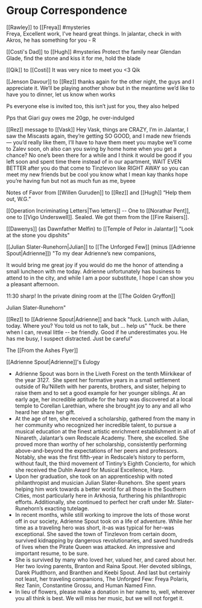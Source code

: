 #  Group Correspondence

[[Rawley]] to [[Freya]]  #mysteries  
Freya, Excellent work, I've heard great things. In jalantar, check in with Akros, he has something for you - R

[[Costi's Dad]] to [[Hugh]] #mysteries
Protect the family near Glendan Glade, find the stone and kiss it for me, hold the blade

[[Qik]] to [[Costi]]
It was very nice to meet you <3 Qik

[[Jenson Davour]] to [[Rez]]
thanks again for the other night, the guys and I appreciate it. We’ll be playing another show but in the meantime we’d like to have you to dinner, let us know when works

Ps everyone else is invited too, this isn’t just for you, they also helped

Pps that Giari guy owes me 20gp, he over-indulged 

[[Rez]] message to [[Vask]]
Hey Vask, things are CRAZY, I’m in Jalantar, I saw the Miscasts again, they’re getting SO GOOD, and I made new friends — you’d really like them, I’ll have to have them meet you maybe we’ll come to Zalev soon, oh also can you swing by home home when you get a chance? No one’s been there for a while and I think it would be good if you left soon and spent time there instead of in our apartment, WAIT EVEN BETTER after you do that come to Tinzlevon like RIGHT AWAY so you can meet my new friends but be cool you know what I mean kay thanks hope you’re having fun but not as much fun as me, byeee

Notes of Favor from [[Willen Guruden]] to [[Rez]] and [[Hugh]]
“Help them out, W.G.”

[[Operation Incriminating Letters|Two letters]] -- One to [[Norathar Pent]], one to [[Vigo Underswell]]. Sealed. We got them from the [[Fire Raisers]]. 

[[Dawenys]] (as Dawnfather Melfin) to [[Temple of Pelor in Jalantar]]
"Look at the stone you dipshits"

[[Julian Slater-Runehorn|Julian]] to [[The Unforged Few]] (minus [[Adrienne Spout|Adrienne]])
"To my dear Adrienne’s new companions,

It would bring me great joy if you would do me the honor of attending a small luncheon with me today. Adrienne unfortunately has business to attend to in the city, and while I am a poor substitute, I hope I can show you a pleasant afternoon. 

11:30 sharp! In the private dining room at the [[The Golden Gryffon]]

Julian Slater-Runehorn"

[[Rez]] to [[Adrienne Spout|Adrienne]] and back
"fuck. Lunch with Julian, today. Where you? You told us not to talk, but ... help us"
"fuck. be there when I can, reveal little -- be friendly. Good if he underestimates you. He has me busy, I suspect distracted. Just be careful"

The [[From the Ashes Flyer]]

[[Adrienne Spout|Adrienne]]'s Eulogy
-   Adrienne Spout was born in the Liveth Forest on the tenth Miirkikear of the year 3127.  She spent her formative years in a small settlement outside of Ru’Nilleth with her parents, brothers, and sister, helping to raise them and to set a good example for her younger siblings. At an early age, her incredible aptitude for the harp was discovered at a local temple to Corellan Larethian, where she brought joy to any and all who heard her share her gift.
-   At the age of ten, she received a scholarship, gathered from the many in her community who recognized her incredible talent, to pursue a musical education at the finest artistic enrichment establishment in all of Ninareth, Jalantar’s own Redscale Academy. There, she excelled. She proved more than worthy of her scholarship, consistently performing above-and-beyond the expectations of her peers and professors. Notably, she was the first fifth-year in Redscale’s history to perform, without fault, the third movement of Tintiny’s Eighth Concierto, for which she received the Duhln Award for Musical Excellence, Harp.
-   Upon her graduation, she took on an apprenticeship with noted philanthropist and musician Julian Slater-Runehorn. She spent years helping him work towards a better world for all those in the Southern Cities, most particularly here in Arkhosia, furthering his philanthropic efforts. Additionally, she continued to perfect her craft under Mr. Slater-Runehorn’s exacting tutelage.
-   In recent months, while still working to improve the lots of those worst off in our society, Adrienne Spout took on a life of adventure. While her time as a traveling hero was short, it–as was typical for her–was exceptional. She saved the town of Tinzlevon from certain doom, survived kidnapping by dangerous revolutionaries, and saved hundreds of lives when the Pirate Queen was attacked. An impressive and important resume, to be sure.
-   She is survived by many who loved her, valued her, and cared about her. Her two loving parents, Branton and Raina Spout. Her devoted siblings, Darek Pludthorn, and Branthen and Keebi Spout. And last but certainly not least, her traveling companions, The Unforged Few: Freya Polaris, Rez Tanin, Constantine Grossu, and Human Named Finn.
-   In lieu of flowers, please make a donation in her name to, well, wherever you all think is best. We will miss her music, but we will not forget it.